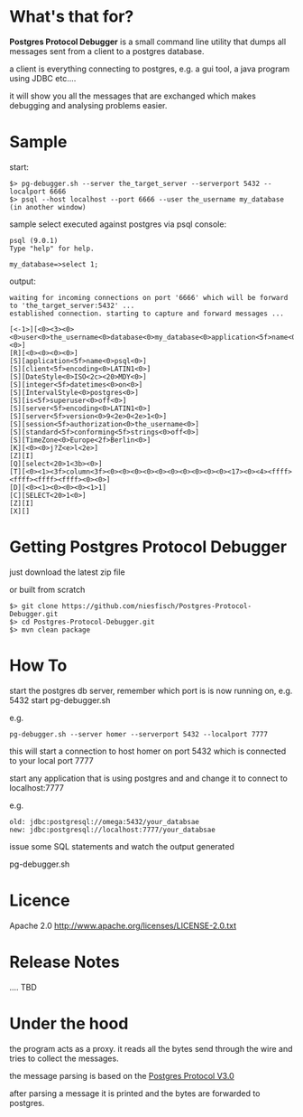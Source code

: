 # What's that for? 

**Postgres Protocol Debugger** is a small command line utility that dumps all messages sent from a client to a postgres database.

a client is everything connecting to postgres, e.g. a gui tool, a java program using JDBC etc....

it will show you all the messages that are exchanged which makes debugging and analysing problems easier.

# Sample

start:

    $> pg-debugger.sh --server the_target_server --serverport 5432 --localport 6666
    $> psql --host localhost --port 6666 --user the_username my_database (in another window)


sample select executed against postgres via psql console:

    psql (9.0.1)
    Type "help" for help.

    my_database=>select 1;

output:

    waiting for incoming connections on port '6666' which will be forward to 'the_target_server:5432' ...
    established connection. starting to capture and forward messages ...

    [<-1>][<0><3><0><0>user<0>the_username<0>database<0>my_database<0>application<5f>name<0>psql<0><0>]
    [R][<0><0><0><0>]
    [S][application<5f>name<0>psql<0>]
    [S][client<5f>encoding<0>LATIN1<0>]
    [S][DateStyle<0>ISO<2c><20>MDY<0>]
    [S][integer<5f>datetimes<0>on<0>]
    [S][IntervalStyle<0>postgres<0>]
    [S][is<5f>superuser<0>off<0>]
    [S][server<5f>encoding<0>LATIN1<0>]
    [S][server<5f>version<0>9<2e>0<2e>1<0>]
    [S][session<5f>authorization<0>the_username<0>]
    [S][standard<5f>conforming<5f>strings<0>off<0>]
    [S][TimeZone<0>Europe<2f>Berlin<0>]
    [K][<0><0>j?Z<e>l<2e>]
    [Z][I]
    [Q][select<20>1<3b><0>]
    [T][<0><1><3f>column<3f><0><0><0><0><0><0><0><0><0><0><17><0><4><ffff><ffff><ffff><ffff><0><0>]
    [D][<0><1><0><0><0><1>1]
    [C][SELECT<20>1<0>]
    [Z][I]
    [X][]

# Getting Postgres Protocol Debugger

just download the latest zip file

or built from scratch

    $> git clone https://github.com/niesfisch/Postgres-Protocol-Debugger.git
    $> cd Postgres-Protocol-Debugger.git
    $> mvn clean package

# How To

start the postgres db server, remember which port is is now running on, e.g. 5432
start pg-debugger.sh

e.g.

    pg-debugger.sh --server homer --serverport 5432 --localport 7777

this will start a connection to host homer on port 5432 which is connected to your local port 7777

start any application that is using postgres and and change it to connect to localhost:7777

e.g.

    old: jdbc:postgresql://omega:5432/your_databsae
    new: jdbc:postgresql://localhost:7777/your_databsae

issue some SQL statements and watch the output generated

pg-debugger.sh <local port> <target port>

# Licence

Apache 2.0 http://www.apache.org/licenses/LICENSE-2.0.txt

# Release Notes

.... TBD

# Under the hood

the program acts as a proxy. it reads all the bytes send through the wire and tries to collect the messages.

the message parsing is based on the [Postgres Protocol V3.0](http://www.postgresql.org/docs/devel/static/protocol.html)

after parsing a message it is printed and the bytes are forwarded to postgres.
